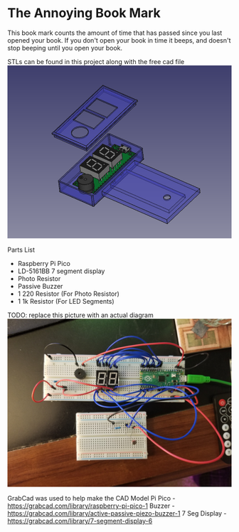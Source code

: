 # The Annoying Book Mark

This book mark counts the amount of time that has passed since you last opened your book. If you don't open your book in time it beeps, and doesn't stop beeping until you open your book. 

STLs can be found in this project along with the free cad file
![The Annoying Book Mark CAD](cadBM.png)

Parts List
* Raspberry Pi Pico
* LD-5161BB 7 segment display
* Photo Resistor 
* Passive Buzzer
* 1 220 Resistor (For Photo Resistor)
* 1 1k Resistor (For LED Segments)

TODO: replace this picture with an actual diagram 
![The Wires](TheWires.jpg)

GrabCad was used to help make the CAD Model
Pi Pico - https://grabcad.com/library/raspberry-pi-pico-1
Buzzer - https://grabcad.com/library/active-passive-piezo-buzzer-1
7 Seg Display - https://grabcad.com/library/7-segment-display-6